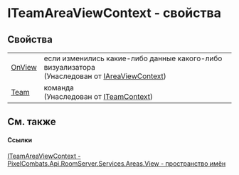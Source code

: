 # ITeamAreaViewContext - свойства




## Свойства
<table>
<tr>
<td><a href="8d705c9d-5a12-fd71-d528-b0ba8eaba6f5">OnView</a></td>
<td>если изменились какие-либо данные какого-либо визуализатора<br />(Унаследован от <a href="399f63a8-3f59-5085-21ae-8069297f7a7d">IAreaViewContext</a>)</td></tr>
<tr>
<td><a href="e5f52199-2e2c-2106-0d49-430b7485c7fc">Team</a></td>
<td>команда<br />(Унаследован от <a href="a8846ebd-5101-020e-d311-1e59d7401548">ITeamContext</a>)</td></tr>
</table>

## См. также


#### Ссылки
<a href="c3d7cb3a-472a-baac-132c-5e3604a82926">ITeamAreaViewContext - </a>  
<a href="d42615c4-2647-6043-f483-ab072442c0ce">PixelCombats.Api.RoomServer.Services.Areas.View - пространство имён</a>  

